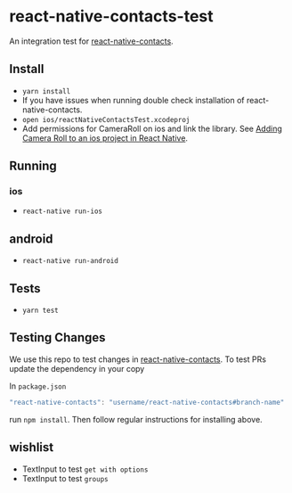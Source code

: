 # react-native-contacts-test

An integration test for [react-native-contacts](https://github.com/rt2zz/react-native-contacts).

## Install

- `yarn install`
- If you have issues when running double check installation of react-native-contacts.
- `open ios/reactNativeContactsTest.xcodeproj`
- Add permissions for CameraRoll on ios and link the library. See
  [Adding Camera Roll to an ios project in React Native](https://www.youtube.com/watch?v=e3ReNbQu79c).

## Running

### ios

- `react-native run-ios`

## android

- `react-native run-android`

## Tests

- `yarn test`

## Testing Changes

We use this repo to test changes in [react-native-contacts](https://github.com/rt2zz/react-native-contacts). To test PRs update the dependency in your copy

In `package.json`

```js
"react-native-contacts": "username/react-native-contacts#branch-name"
```

run `npm install`. Then follow regular instructions for installing above.

## wishlist

- TextInput to test `get with options`
- TextInput to test `groups`
